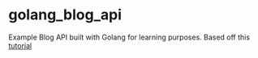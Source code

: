 # golang_blog_api

Example Blog API built with Golang for learning purposes. Based off this [tutorial](https://levelup.gitconnected.com/crud-restful-api-with-go-gorm-jwt-postgres-mysql-and-testing-460a85ab7121)

